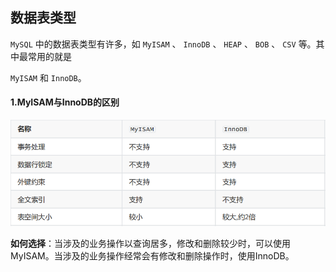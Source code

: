 ## 数据表类型

`MySQL` 中的数据表类型有许多，如 `MyISAM` 、 `InnoDB` 、 `HEAP` 、 `BOB` 、 `CSV` 等。其中最常用的就是

`MyISAM` 和 `InnoDB`。

#### 1.MyISAM与InnoDB的区别

![](../picture/MySIAM与InnoDB的区别.png)

**如何选择**：当涉及的业务操作以查询居多，修改和删除较少时，可以使用MyISAM。当涉及的业务操作经常会有修改和删除操作时，使用InnoDB。

